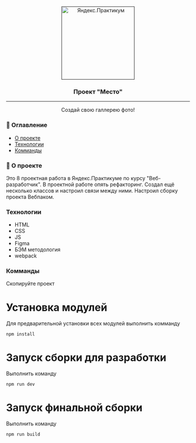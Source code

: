 <p align="center">
  <a href="" rel="noopener">
 <img width=200px height=200px src="https://sun9-58.userapi.com/xZpU-hlLA2D9nJyOgzdpzuYkhtS0DXo1UrQnXg/ROQJjyeeUl0.jpg" alt="Яндекс.Практикум"></a>
</p>

<h3 align="center">Проект "Место"</h3>

<div align="center">

</div>

---

<p align="center"> Создай свою галлерею фото!
    <br>
</p>

### 📝 Оглавление

- [О проекте](#about)
- [Технологии](#getting_started)
- [Комманды](#deployment)


### 🧐 О проекте <a name = "about"></a>

Это 8 проектная работа в Яндекс.Практикуме по курсу "Веб-разработчик".
В проектной работе опять рефакторинг. Создал ещё несколько классов и настроил связи между ними. Настроил сборку проекта Вебпаком.

###  Технологии <a name = "getting_started"></a>

* HTML
* CSS
* JS
* Figma
* БЭМ методология
* webpack

### Комманды

Скопируйте проект

# Установка модулей

Для предварительной установки всех модулей выполнить комманду

```
npm install
```

# Запуск сборки для разработки

Выполнить команду

```
npm run dev
```

# Запуск финальной сборки

Выполнить команду

```
npm run build
```